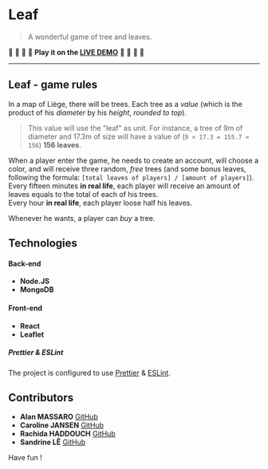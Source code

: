 # Leaf

> A wonderful game of tree and leaves.

:seedling: :deciduous_tree: :evergreen_tree: :herb: **Play it on the [LIVE DEMO](https://leaf-game.herokuapp.com/)** :herb: :evergreen_tree: :deciduous_tree: :seedling:	

* * *

## Leaf - game rules

In a map of Liège, there will be trees. Each tree as a _value_ (which is the product of his _diameter_ by his _height_, *rounded to top*). 

> This value will use the "leaf" as unit. For instance, a tree of 9m of diameter and 17.3m of size will have a value of (`9 × 17.3 = 155.7 ≈ 156`) **156 leaves**.

When a player enter the game, he needs to create an account, will choose a color, and will receive three random, *free* trees (and some bonus leaves, following the formula: `[total leaves of players] / [amount of players]`).  
Every fifteen minutes **in real life**, each player will receive an amount of leaves equals to the total of each of his trees.  
Every hour **in real life**, each player loose half his leaves.

Whenever he wants, a player can _buy_ a tree. 

## Technologies

#### Back-end

- **Node.JS**
- **MongoDB**

#### Front-end

- **React**
- **Leaflet**

##### Prettier & ESLint

The project is configured to use  [Prettier](https://prettier.io) & [ESLint](https://eslint.org).

## Contributors

- **Alan MASSARO** [GitHub](https://github.com/macmowl)
- **Caroline JANSEN** [GitHub](https://github.com/iCarolinei)
- **Rachida HADDOUCH** [GitHub](https://github.com/Sanamanel)
- **Sandrine LÊ** [GitHub](https://github.com/SandrineLe)

Have fun !
